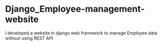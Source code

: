 # Django_Employee-management-website
I developed a website in django web framework to manage Employee data without using REST API
